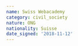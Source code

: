 ```yaml
---
name: Swiss Webacademy
category: civil_society
nature: ONG
nationality: Suisse
date_signed: '2018-11-12'
---
```

    